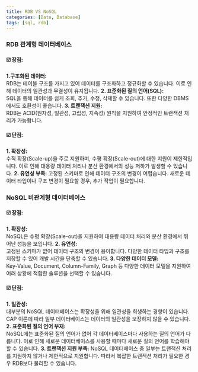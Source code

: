 ```yaml
---
title: RDB VS NoSQL
categories: [Data, Database]
tags: [sql, rdb]
---
```


### **RDB 관계형 데이터베이스**

#### ☑️ 장점:

**1.구조화된 데이터:**  
RDB는 테이블 구조를 가지고 있어 데이터를 구조화하고 정규화할 수 있습니다. 이로 인해 데이터의 일관성과 무결성이 유지됩니다.
**2. 표준화된 질의 언어(SQL):**  
SQL을 통해 데이터를 쉽게 조회, 추가, 수정, 삭제할 수 있습니다. 또한 다양한 DBMS에서도 호환성이 좋습니다.
**3. 트랜잭션 지원:**  
RDB는 ACID(원자성, 일관성, 고립성, 지속성) 원칙을 지원하여 안정적인 트랜잭션 처리가 가능합니다.

#### ☑️ 단점:

**1. 확장성:**  
수직 확장(Scale-up)을 주로 지원하며, 수평 확장(Scale-out)에 대한 지원이 제한적입니다. 이로 인해 대용량 데이터 처리나 분산 환경에서의 성능 저하가 발생할 수 있습니다.
**2. 유연성 부족:**
고정된 스키마로 인해 데이터 구조의 변경이 어렵습니다. 새로운 데이터 타입이나 구조 변경이 필요할 경우, 추가 작업이 필요합니다.

### **NoSQL 비관계형 데이터베이스**

#### ☑️ 장점:

**1. 확장성:**  
NoSQL은 수평 확장(Scale-out)을 지원하여 대용량 데이터 처리와 분산 환경에서 뛰어난 성능을 보입니다.
**2. 유연성:**  
고정된 스키마가 없어 데이터 구조의 변경이 용이합니다. 다양한 데이터 타입과 구조를 저장할 수 있어 개발 시간을 단축할 수 있습니다.
**3. 다양한 데이터 모델:**  
 Key-Value, Document, Column-Family, Graph 등 다양한 데이터 모델을 지원하여 여러 상황에 적합한 솔루션을 선택할 수 있습니다.

#### ☑️ 단점:

**1. 일관성:**  
대부분의 NoSQL 데이터베이스는 확장성을 위해 일관성을 희생하는 경향이 있습니다. CAP 이론에 따라 일부 데이터베이스는 데이터의 일관성을 보장하지 않을 수 있습니다.
**2. 표준화된 질의 언어 부재:**  
NoSQL에는 표준화된 질의 언어가 없어 각 데이터베이스마다 사용하는 질의 언어가 다릅니다. 이로 인해 새로운 데이터베이스를 사용할 때마다 새로운 질의 언어를 학습해야 할 수 있습니다.
**3. 트랜잭션 지원 부족:**
NoSQL 데이터베이스 중 일부는 트랜잭션 처리를 지원하지 않거나 제한적으로 지원합니다. 따라서 복잡한 트랜잭션 처리가 필요한 경우 RDB보다 불리할 수 있습니다.
